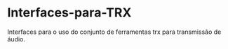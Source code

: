 # Interfaces-para-TRX
Interfaces para o uso do conjunto de ferramentas  trx para transmissão de áudio.
